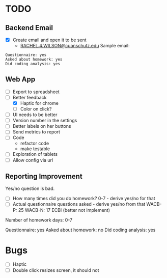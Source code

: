 # TODO

## Backend Email
- [X] Create email and open it to be sent
  - RACHEL.4.WILSON@cuanschutz.edu 
Sample email:
```
Questionnaire: yes
Asked about homework: yes 
Did coding analysis: yes
```

## Web App
- [ ] Export to spreadsheet
- [ ] Better feedback
  - [X] Haptic for chrome
  - [ ] Color on click?
- [ ] UI needs to be better
- [ ] Version number in the settings
- [ ] Better labels on her buttons
- [ ] Send metrics to report
- [ ] Code
  - refactor code
  - make testable
- [ ] Exploration of tablets
- [ ] Allow config via url

## Reporting Improvement
Yes/no question is bad.
- [ ] How many times did you do homework? 0-7 - derive yes/no for that
- [ ] Actual questionnaire questions asked - derive yes/no from that
WACB-P: 25
WACB-N: 17
ECBI (better not implement)

Number of homework days: 0-7

Questionnaire: yes
Asked about homework: no
Did coding analysis: yes

# Bugs
- [ ] Haptic
- [ ] Double click resizes screen, it should not 